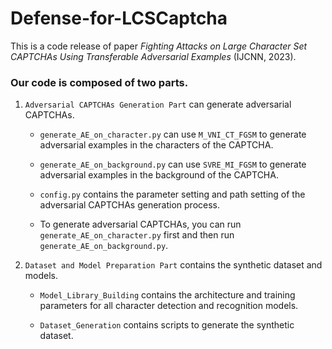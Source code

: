 # Defense-for-LCSCaptcha
This is a code release of paper *Fighting Attacks on Large Character Set CAPTCHAs Using Transferable Adversarial Examples* (IJCNN, 2023).

### Our code is composed of two parts.
1. `Adversarial CAPTCHAs Generation Part` can generate adversarial CAPTCHAs.

   * `generate_AE_on_character.py` can use `M_VNI_CT_FGSM` to generate adversarial examples in the characters of the CAPTCHA.

   * `generate_AE_on_background.py` can use `SVRE_MI_FGSM` to generate adversarial examples in the background of the CAPTCHA.

   * `config.py` contains the parameter setting and path setting of the adversarial CAPTCHAs generation process.

   * To generate adversarial CAPTCHAs, you can run `generate_AE_on_character.py` first and then run `generate_AE_on_background.py`.

2. `Dataset and Model Preparation Part` contains the synthetic dataset and models.

   * `Model_Library_Building` contains the architecture and training parameters for all character detection and recognition models.

   * `Dataset_Generation` contains scripts to generate the synthetic dataset.
